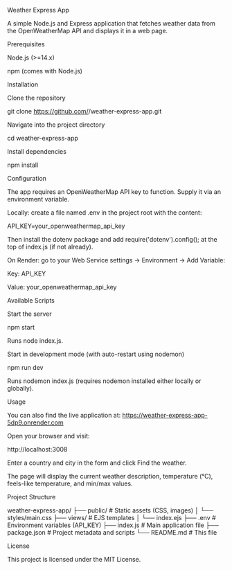 Weather Express App

A simple Node.js and Express application that fetches weather data from the OpenWeatherMap API and displays it in a web page.

Prerequisites

Node.js (>=14.x)

npm (comes with Node.js)

Installation

Clone the repository

git clone https://github.com/<your-username>/weather-express-app.git

Navigate into the project directory

cd weather-express-app

Install dependencies

npm install

Configuration

The app requires an OpenWeatherMap API key to function. Supply it via an environment variable.

Locally: create a file named .env in the project root with the content:

API_KEY=your_openweathermap_api_key

Then install the dotenv package and add require('dotenv').config(); at the top of index.js (if not already).

On Render: go to your Web Service settings → Environment → Add Variable:

Key: API_KEY

Value: your_openweathermap_api_key

Available Scripts

Start the server

npm start

Runs node index.js.

Start in development mode (with auto-restart using nodemon)

npm run dev

Runs nodemon index.js (requires nodemon installed either locally or globally).

Usage

You can also find the live application at: https://weather-express-app-5dp9.onrender.com



Open your browser and visit:

http://localhost:3008

Enter a country and city in the form and click Find the weather.

The page will display the current weather description, temperature (°C), feels-like temperature, and min/max values.

Project Structure

weather-express-app/
├── public/              # Static assets (CSS, images)
│   └── styles/main.css
├── views/               # EJS templates
│   └── index.ejs
├── .env                 # Environment variables (API_KEY)
├── index.js             # Main application file
├── package.json         # Project metadata and scripts
└── README.md            # This file

License

This project is licensed under the MIT License.


